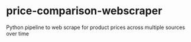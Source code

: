 # price-comparison-webscraper
Python pipeline to web scrape for product prices across multiple sources over time
